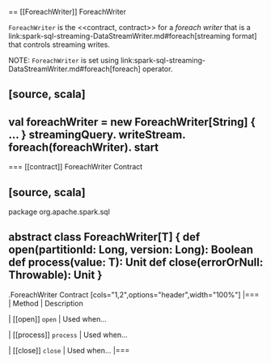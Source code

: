 == [[ForeachWriter]] ForeachWriter

`ForeachWriter` is the <<contract, contract>> for a *foreach writer* that is a link:spark-sql-streaming-DataStreamWriter.md#foreach[streaming format] that controls streaming writes.

NOTE: `ForeachWriter` is set using link:spark-sql-streaming-DataStreamWriter.md#foreach[foreach] operator.

[source, scala]
----
val foreachWriter = new ForeachWriter[String] { ... }
streamingQuery.
  writeStream.
  foreach(foreachWriter).
  start
----

=== [[contract]] ForeachWriter Contract

[source, scala]
----
package org.apache.spark.sql

abstract class ForeachWriter[T] {
  def open(partitionId: Long, version: Long): Boolean
  def process(value: T): Unit
  def close(errorOrNull: Throwable): Unit
}
----

.ForeachWriter Contract
[cols="1,2",options="header",width="100%"]
|===
| Method
| Description

| [[open]] `open`
| Used when...

| [[process]] `process`
| Used when...

| [[close]] `close`
| Used when...
|===
